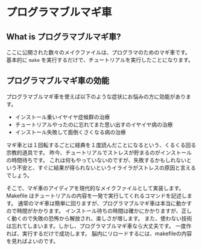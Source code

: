 # プログラマブルマギ車

## What is プログラマブルマギ車?

ここに公開された数々のメイクファイルは、プログラマのためのマギ車です。
基本的に `make` を実行するだけで、チュートリアルを実行したことになります。

## プログラマブルマギ車の効能

プログラマブルマギ車を使えば以下のような症状にお悩みの方に効能があります。

- インストール重いイヤイヤ症候群の治療
- チュートリアルやったのに忘れてまた思い出すのイヤイヤ病の治療
- インストール失敗して面倒くさくなる病の治療


マギ車とは１回転するごとに経典を１度読んだことになるという、くるくる回る宗教的道具です。
昨今、チュートリアルでストレスが貯まるのがインストールの時間待ちです。
これは何もやっていないのですが、失敗するかもしれないという不安と、すぐに結果が得られないというイライラがストレスの原因と言えるでしょう。

そこで、マギ車のアイディアを現代的なメイクファイルとして実装します。
Makefile はチュートリアルの内容を一発で実行してくれるコマンドを記述します。
通常のマギ車は簡単に回りますが、プログラマブルマギ車は本当に動かすので時間がかかります。
インストール待ちの時間は確かにかかりますが、正しく動くので失敗の恐怖から解放され、楽しさが増します。
また、使わない技術は忘れてしまいます。しかし、プログラマブルマギ車なら大丈夫です。
一度作れば、実行するだけで成功します。
脳内にリロードするには、makefileの内容を見ればよいのです。


